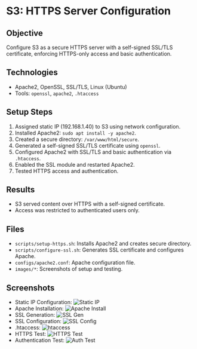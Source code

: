 # S3: HTTPS Server Configuration

## Objective
Configure S3 as a secure HTTPS server with a self-signed SSL/TLS certificate, enforcing HTTPS-only access and basic authentication.

## Technologies
- Apache2, OpenSSL, SSL/TLS, Linux (Ubuntu)
- Tools: `openssl`, `apache2`, `.htaccess`

## Setup Steps
1. Assigned static IP (192.168.1.40) to S3 using network configuration.
2. Installed Apache2: `sudo apt install -y apache2`.
3. Created a secure directory: `/var/www/html/secure`.
4. Generated a self-signed SSL/TLS certificate using `openssl`.
5. Configured Apache2 with SSL/TLS and basic authentication via `.htaccess`.
6. Enabled the SSL module and restarted Apache2.
7. Tested HTTPS access and authentication.

## Results
- S3 served content over HTTPS with a self-signed certificate.
- Access was restricted to authenticated users only.

## Files
- `scripts/setup-https.sh`: Installs Apache2 and creates secure directory.
- `scripts/configure-ssl.sh`: Generates SSL certificate and configures Apache.
- `configs/apache2.conf`: Apache configuration file.
- `images/*`: Screenshots of setup and testing.

## Screenshots
- Static IP Configuration: ![Static IP](images/static-ip-s3.png)
- Apache Installation: ![Apache Install](images/apache-install-s3.png)
- SSL Generation: ![SSL Gen](images/ssl-gen-s3.png)
- SSL Configuration: ![SSL Config](images/ssl-config-s3.png)
- .htaccess: ![htaccess](images/htaccess-s3.png)
- HTTPS Test: ![HTTPS Test](images/https-test-s3.png)
- Authentication Test: ![Auth Test](images/auth-test-s3.png)
